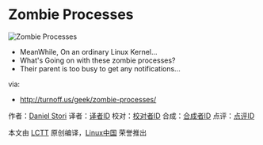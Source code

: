 Zombie Processes
===============

![Zombie Processes](http://turnoff.us/image/en/zombies.png)

- MeanWhile, On an ordinary Linux Kernel...
- What's Going on with these zombie processes?
- Their parent is too busy to get any notifications...


via:
- http://turnoff.us/geek/zombie-processes/

作者：[Daniel Stori][a]
译者：[译者ID](https://github.com/译者ID)
校对：[校对者ID](https://github.com/校对者ID)
合成：[合成者ID](https://github.com/合成者ID)
点评：[点评ID](https://github.com/点评者ID)

本文由 [LCTT](https://github.com/LCTT/TranslateProject) 原创编译，[Linux中国](https://linux.cn/) 荣誉推出

[a]:http://turnoff.us/about/
